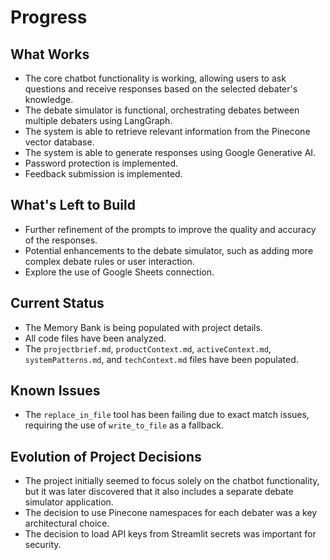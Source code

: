 # Progress

## What Works

- The core chatbot functionality is working, allowing users to ask questions and receive responses based on the selected debater's knowledge.
- The debate simulator is functional, orchestrating debates between multiple debaters using LangGraph.
- The system is able to retrieve relevant information from the Pinecone vector database.
- The system is able to generate responses using Google Generative AI.
- Password protection is implemented.
- Feedback submission is implemented.

## What's Left to Build

- Further refinement of the prompts to improve the quality and accuracy of the responses.
- Potential enhancements to the debate simulator, such as adding more complex debate rules or user interaction.
- Explore the use of Google Sheets connection.

## Current Status

- The Memory Bank is being populated with project details.
- All code files have been analyzed.
- The `projectbrief.md`, `productContext.md`, `activeContext.md`, `systemPatterns.md`, and `techContext.md` files have been populated.

## Known Issues

- The `replace_in_file` tool has been failing due to exact match issues, requiring the use of `write_to_file` as a fallback.

## Evolution of Project Decisions

- The project initially seemed to focus solely on the chatbot functionality, but it was later discovered that it also includes a separate debate simulator application.
- The decision to use Pinecone namespaces for each debater was a key architectural choice.
- The decision to load API keys from Streamlit secrets was important for security.
